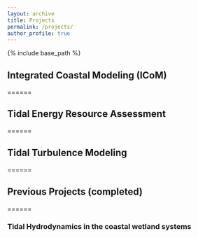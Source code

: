 ```yaml
---
layout: archive
title: Projects
permalink: /projects/
author_profile: true
---
```


{% include base_path %}

## Integrated Coastal Modeling (ICoM)
======


## Tidal Energy Resource Assessment
======


## Tidal Turbulence Modeling
======


## Previous Projects (completed)
======

### Tidal Hydrodynamics in the coastal wetland systems

